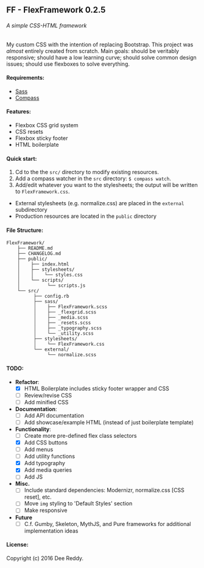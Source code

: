 ## FF - FlexFramework 0.2.5
###### A simple CSS-HTML framework

My custom CSS with the intention of replacing Bootstrap. This project was *almost* entirely created from scratch. 
Main goals: should be veritably responsive; should have a low learning curve; should solve common design issues; should use flexboxes to solve everything.

#### Requirements:
- [Sass](https://github.com/sass/sass)
- [Compass](http://compass-style.org/)

#### Features:
- Flexbox CSS grid system
- CSS resets
- Flexbox sticky footer
- HTML boilerplate

#### Quick start:

1) Cd to the the `src/` directory to modify existing resources.
2) Add a compass watcher in the `src` directory: `$ compass watch`.
3) Add/edit whatever you want to the stylesheets; the output will be written to `FlexFramework.css`.


- External stylesheets (e.g. normalize.css) are placed in the `external` subdirectory
- Production resources are located in the `public` directory

#### File Structure:
```
FlexFramework/
    ├── README.md
    ├── CHANGELOG.md
    ├── public/
    │    ├── index.html
    │    ├── stylesheets/
    │    │    └── styles.css
    │    └── scripts/
    │          └── scripts.js
    └── src/
          ├── config.rb
          ├── sass/
          │    ├── FlexFramework.scss
          │    ├── _flexgrid.scss
          │    ├── _media.scss
          │    ├── _resets.scss 
          │    ├── _typography.scss 
          │    └── _utility.scss 
          ├── stylesheets/
          │    └── FlexFramework.css
          └── external/
               └── normalize.scss
```

#### TODO:
- **Refactor**:
    + [x] HTML Boilerplate includes sticky footer wrapper and CSS
    + [ ] Review/revise CSS
    + [ ] Add minified CSS
- **Documentation**:
    + [ ] Add API documentation
    + [ ] Add showcase/example HTML (instead of just boilerplate template)
- **Functionality**:
    + [ ] Create more pre-defined flex class selectors
    + [x] Add CSS buttons
    + [ ] Add menus
    + [ ] Add utility functions
    + [x] Add typography
    + [x] Add media queries
    + [ ] Add JS
- **Misc.**
    + [ ] Include standard dependencies: Modernizr, normalize.css [CSS reset], etc.
    + [ ] Move `img` styling to 'Default Styles' section
    + [ ] Make responsive
- **Future**
    + [ ] C.f. Gumby, Skeleton, MythJS, and Pure frameworks for additional implementation ideas

#### License:
Copyright (c) 2016 Dee Reddy.
